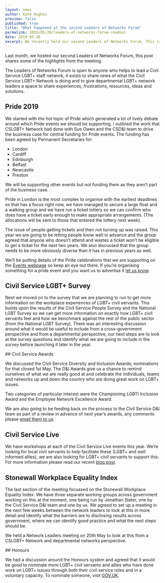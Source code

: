 ```yaml
---
layout: news
author: Kate Hughes
preview: false
published: true
title: "What happened at the second Leaders of Networks Forum"
permalink: 2019/05/26/leaders-of-networks-forum-readout
date: 2019-05-26
excerpt: We recently held our second Leaders of Networks Forum. This is what happened.
---
```


Last month, we hosted our second Leaders of Networks Forum, this post shares some of the highlights from the meeting. 

The Leaders of Networks Forum is open to anyone who helps to lead a Civil Service LGBT+ staff network, it exists to share news of what the Civil Service LGBT+ Network is doing and to give departmental LGBT+ network leaders a space to share experiences, frustrations, resources, ideas and solutions. 


## Pride 2019

We started with the hot topic of Pride which generated a lot of lively debate around which Pride events we should be supporting. I outlined the work that CSLGBT+ Network had done with Sue Owen and the CSD&I team to drive the business case for central funding for Pride events. The funding has been agreed by Permanent Secretaries for:

- London
- Cardiff
- Edinburgh
- Belfast
- Newcastle 
- Preston

We will be supporting other events but not funding them as they aren’t part of the business case. 

Pride in London is the most complex to organise with the earliest deadlines so that has a focus right now, we have managed to secure a large float and a walking group and we have run a ticket lottery so we can confirm who does have a ticket early enough to make appropriate arrangements. (The allocations will be sent to those that entered the lottery next week). 

The issue of people getting tickets and then not turning up was raised. This year we are going to be letting people know well in advance and the group agreed that anyone who doesn’t attend and wastes a ticket won’t be eligible to get a ticket for the next two years. We also discussed that the group needs to be more obviously diverse than it has in previous years as well.

We’ll be putting details of the Pride celebrations that we are supporting on the [Events webpage](/events/) so keep an eye out there. If you’re organising something for a pride event and you want us to advertise it [let us know](/about/contact-us/).


## Civil Service LGBT+ Survey

Next we moved on to the survey that we are planning to run to get more information on the workplace experiences of LGBT+ civil servants. This builds upon the results of the Civil Service People Survey and the National LGBT Survey so we can get more information on exactly how LGBT+ civil servants feel and how we benchmark against the rest of the public sector (from the National LGBT Survey). There was an interesting discussion around what it would be useful to include from a cross-government perspective and from a departmental perspective, our next steps are to look at the survey questions and identify what we are going to include in the survey before launching it later in the year. 


## Civil Service Awards

We discussed the Civil Service Diversity and Inclusion Awards; nominations for that closed 1st May. The D&I Awards give us a chance to remind ourselves of what we are really good at and celebrate the individuals, teams and networks up and down the country who are doing great work on LGBT+ issues. 

Two categories of particular interest were the Championing LGBTI Inclusion Award and the Employee Network Excellence Award.

We are also going to be feeding back on the process to the Civil Service D&I team as part of a review in advance of next year’s awards, any comments please [email them to us](/about/contact-us/).


## Civil Service Live

We have workshops at each of the Civil Service Live events this year. We’re looking for local civil servants to help facilitate these (LGBT+ and well informed allies), we are also looking for LGBT+ civil servants to support this. For more information please read our recent [blog post](/2019/05/02/Civil-Service-Live). 


## Stonewall Workplace Equality Index

The last section of the meeting focussed on the Stonewall Workplace Equality Index. We have three separate working groups across government working on this at the moment, one being run by Jonathan Slater, one by the Civil Service D&I team and one by us. We agreed to set up a meeting in the next few weeks between the network leaders to look at this in more detail and identify what the barriers are to disclosing results across government, where we can identify good practice and what the next steps should be. 

We held a Network Leaders meeting on 20th May to look at this from a CSLGBT+ Network and departmental networks perspective.

## Honours

We had a discussion around the Honours system and agreed that it would be good to nominate more LGBT+ civil servants and allies who have done work on LGBT+ issues through both their civil service roles and in a voluntary capacity. To nominate someone, visit [GOV.UK](https://www.gov.uk/honours/nominate-someone-in-the-uk).  